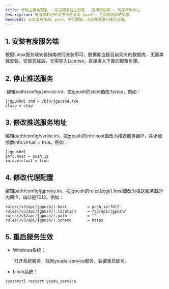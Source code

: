 ```yaml
---
title: 修改主服务配置 - 推送服务独立部署 - 管理员指南 - 有度帮助中心
description: 有度即时通的消息推送服务（push），主服务器如何配置。
keywords: 有度消息推送，push，手机提醒，消息推送服务独立部署。
---
```


## 1. 安装有度服务端

​		根据Linux服务端安装指南进行安装即可，数据库连接目前现有的数据库，无需单独安装。安装完成后，无需导入License，直接进入下面的配置步骤。

## 2. 停止推送服务

​		编辑path/config/service.ini，把jgpush的state值改为stop，例如：

```
[jgpushd] cmd = /bin/jgpushd.exe
state = stop
```

## 3. 修改推送服务地址

​		编辑path/config/svrlist.ini，把jgpush的info.host值改为推送服务器IP，并添加参数info.virtual = true。例如：

```
[jgpushd]
info.host = push_ip
info.virtual = true
```

## 4. 修改代理配置

​		编辑path/config/jgproxy.ini，把jgpush的rules(/cgi/).host值改为推送服务器的内网IP，端口是7012。例如：

```
rules(/v3/api/jgpush/).host         = push_ip:7012
rules(/v3/api/jgpush/).location     = /v3/api/jgpush/
rules(/v3/api/jgpush/).path         = ""
rules(/v3/api/jgpush/).scheme       = https
```

## 5. 重启服务生效

- Windows系统：

  ​	打开系统服务，找到youdu_service服务，右键重启即可。

- Linux系统：

```
systemctl restart youdu_service
```

